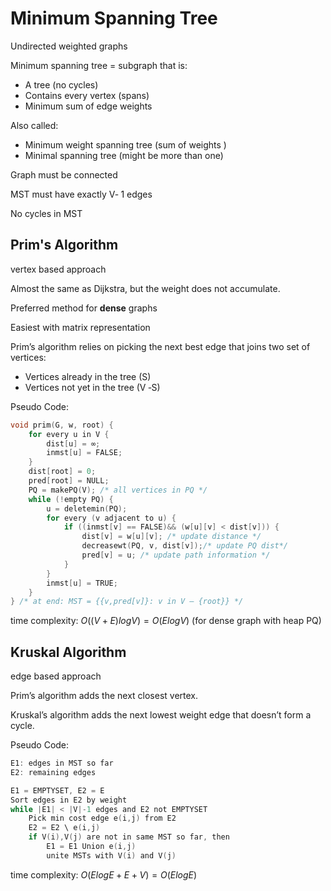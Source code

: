 # Minimum Spanning Tree

Undirected weighted graphs

Minimum spanning tree = subgraph that is:

- A tree (no cycles)
- Contains every vertex (spans)
- Minimum sum of edge weights

Also called:

- Minimum weight spanning tree (sum of weights )
- Minimal spanning tree (might be more than one)

Graph must be connected

MST must have exactly V‐ 1 edges

No cycles in MST

## Prim's Algorithm

vertex based approach

Almost the same as Dijkstra, but the weight does not accumulate.

Preferred method for **dense** graphs

Easiest with matrix representation

Prim’s algorithm relies on picking the next best edge that joins two set of vertices:

- Vertices already in the tree (S)
- Vertices not yet in the tree (V ‐S)

Pseudo Code:

```C
void prim(G, w, root) {
    for every u in V {
        dist[u] = ∞;
        inmst[u] = FALSE;
    }
    dist[root] = 0;
    pred[root] = NULL;
    PQ = makePQ(V); /* all vertices in PQ */
    while (!empty PQ) {
        u = deletemin(PQ);
        for every (v adjacent to u) {
            if ((inmst[v] == FALSE)&& (w[u][v] < dist[v])) {
                dist[v] = w[u][v]; /* update distance */
                decreasewt(PQ, v, dist[v]);/* update PQ dist*/
                pred[v] = u; /* update path information */
            }
        }
        inmst[u] = TRUE;
    }
} /* at end: MST = {{v,pred[v]}: v in V – {root}} */
```

time complexity: $O((V + E)logV) = O(ElogV)$ (for dense graph with heap PQ)

## Kruskal Algorithm

edge based approach

Prim’s algorithm adds the next closest vertex.

Kruskal’s algorithm adds the next lowest weight edge that doesn’t form a cycle.

Pseudo Code:

```C
E1: edges in MST so far
E2: remaining edges

E1 = EMPTYSET, E2 = E
Sort edges in E2 by weight
while |E1| < |V|-1 edges and E2 not EMPTYSET
    Pick min cost edge e(i,j) from E2
    E2 = E2 \ e(i,j)
    if V(i),V(j) are not in same MST so far, then
        E1 = E1 Union e(i,j)
        unite MSTs with V(i) and V(j)
```

time complexity: $O(ElogE + E + V) = O(ElogE)$
